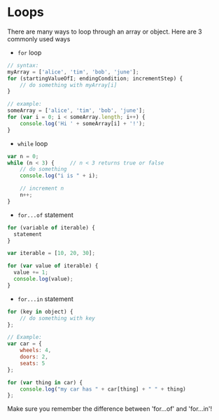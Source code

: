 # Loops

There are many ways to loop through an array or object. Here are 3 commonly used ways

* `for` loop

```javascript
// syntax:
myArray = ['alice', 'tim', 'bob', 'june'];
for (startingValueOfI; endingCondition; incrementStep) {
    // do something with myArray[i]
}

// example:
someArray = ['alice', 'tim', 'bob', 'june'];
for (var i = 0; i < someArray.length; i++) {
    console.log('Hi ' + someArray[i] + '!');
}
```

* `while` loop

```javascript
var n = 0;
while (n < 3) {     // n < 3 returns true or false
    // do something
    console.log("i is " + i);

    // increment n
    n++;
}
```

* `for...of` statement

```javascript
for (variable of iterable) {
  statement
}
```

```javascript
var iterable = [10, 20, 30];

for (var value of iterable) {
  value += 1;
  console.log(value);
}
```

* `for...in` statement

```javascript
for (key in object) {
    // do something with key
};

// Example:
var car = {
    wheels: 4,
    doors: 2,
    seats: 5
};

for (var thing in car) {
    console.log("my car has " + car[thing] + " " + thing)
};
```

Make sure you remember the difference between 'for...of' and 'for...in'!
